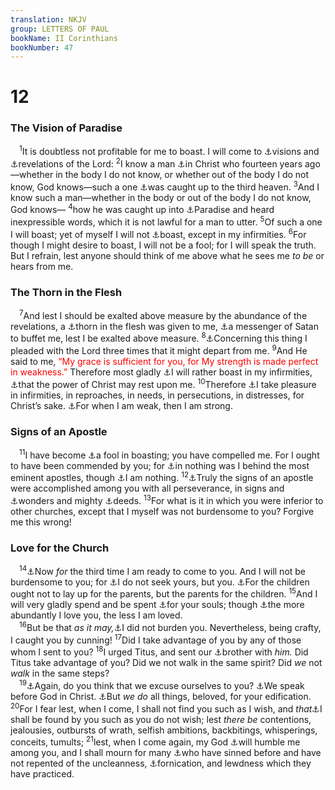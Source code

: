 ```yaml
---
translation: NKJV
group: LETTERS OF PAUL
bookName: II Corinthians 
bookNumber: 47
---
```


<div class="title"><h1>12</h1><h3>The Vision of Paradise</h3></div>
<span class="verse 2co_12_1"> <sup>1</sup>It is doubtless not profitable for me to boast. I will come to <a data-toggle="tooltip" data-placement="bottom" title="Acts 16:9; 18:9; 22:17, 18; 23:11; 26:13–15; 27:23">⚓</a>visions and <a data-toggle="tooltip" data-placement="bottom" title="Acts 9:3–6; 1 Cor. 14:6; 2 Cor. 12:7; (Gal. 1:12; 2:2; Eph. 3:3–6)">⚓</a>revelations of the Lord: </span>
<span class="verse 2co_12_2"><sup>2</sup>I know a man <a data-toggle="tooltip" data-placement="bottom" title="Rom. 16:7; Gal. 1:22">⚓</a>in Christ who fourteen years ago—whether in the body I do not know, or whether out of the body I do not know, God knows—such a one <a data-toggle="tooltip" data-placement="bottom" title="Acts 22:17">⚓</a>was caught up to the third heaven. </span>
<span class="verse 2co_12_3"><sup>3</sup>And I know such a man—whether in the body or out of the body I do not know, God knows— </span>
<span class="verse 2co_12_4"><sup>4</sup>how he was caught up into <a data-toggle="tooltip" data-placement="bottom" title="Luke 23:43; (Rev. 2:7)">⚓</a>Paradise and heard inexpressible words, which it is not lawful for a man to utter. </span>
<span class="verse 2co_12_5"><sup>5</sup>Of such a one I will boast; yet of myself I will not <a data-toggle="tooltip" data-placement="bottom" title="2 Cor. 11:30">⚓</a>boast, except in my infirmities. </span>
<span class="verse 2co_12_6"><sup>6</sup>For though I might desire to boast, I will not be a fool; for I will speak the truth. But I refrain, lest anyone should think of me above what he sees me <i>to</i> <i>be</i> or hears from me.<br/></span>
<div class="title"><h3>The Thorn in the Flesh</h3></div>
<span class="verse 2co_12_7"> <sup>7</sup>And lest I should be exalted above measure by the abundance of the revelations, a <a data-toggle="tooltip" data-placement="bottom" title="Num. 33:55; Ezek. 28:24; Hos. 2:6; Gal. 4:13, 14">⚓</a>thorn in the flesh was given to me, <a data-toggle="tooltip" data-placement="bottom" title="Job 2:7; Matt. 4:10; Luke 13:16; (1 Cor. 5:5)">⚓</a>a messenger of Satan to buffet me, lest I be exalted above measure. </span>
<span class="verse 2co_12_8"><sup>8</sup><a data-toggle="tooltip" data-placement="bottom" title="Deut. 3:23; Matt. 26:44">⚓</a>Concerning this thing I pleaded with the Lord three times that it might depart from me. </span>
<span class="verse 2co_12_9"><sup>9</sup>And He said to me, <font color="red">“My grace is sufficient for you, for My strength is made perfect in weakness.”</font> Therefore most gladly <a data-toggle="tooltip" data-placement="bottom" title="2 Cor. 11:30">⚓</a>I will rather boast in my infirmities, <a data-toggle="tooltip" data-placement="bottom" title="(1 Pet. 4:14)">⚓</a>that the power of Christ may rest upon me. </span>
<span class="verse 2co_12_10"><sup>10</sup>Therefore <a data-toggle="tooltip" data-placement="bottom" title="(Rom. 5:3; 8:35)">⚓</a>I take pleasure in infirmities, in reproaches, in needs, in persecutions, in distresses, for Christ’s sake. <a data-toggle="tooltip" data-placement="bottom" title="2 Cor. 13:4">⚓</a>For when I am weak, then I am strong.<br/></span>
<div class="title"><h3>Signs of an Apostle</h3></div>
<span class="verse 2co_12_11"> <sup>11</sup>I have become <a data-toggle="tooltip" data-placement="bottom" title="2 Cor. 5:13; 11:1, 16; 12:6">⚓</a>a fool in boasting; you have compelled me. For I ought to have been commended by you; for <a data-toggle="tooltip" data-placement="bottom" title="1 Cor. 15:10; 2 Cor. 11:5">⚓</a>in nothing was I behind the most eminent apostles, though <a data-toggle="tooltip" data-placement="bottom" title="1 Cor. 3:7; 13:2; 15:9">⚓</a>I am nothing. </span>
<span class="verse 2co_12_12"><sup>12</sup><a data-toggle="tooltip" data-placement="bottom" title="Acts 14:3; Rom. 15:18">⚓</a>Truly the signs of an apostle were accomplished among you with all perseverance, in signs and <a data-toggle="tooltip" data-placement="bottom" title="Acts 15:12">⚓</a>wonders and mighty <a data-toggle="tooltip" data-placement="bottom" title="Acts 14:8–10; 16:16–18; 19:11, 12; 20:6–12; 28:1–10">⚓</a>deeds. </span>
<span class="verse 2co_12_13"><sup>13</sup>For what is it in which you were inferior to other churches, except that I myself was not burdensome to you? Forgive me this wrong!<br/></span>
<div class="title"><h3>Love for the Church</h3></div>
<span class="verse 2co_12_14"> <sup>14</sup><a data-toggle="tooltip" data-placement="bottom" title="2 Cor. 1:15; 13:1, 2">⚓</a>Now <i>for</i> the third time I am ready to come to you. And I will not be burdensome to you; for <a data-toggle="tooltip" data-placement="bottom" title="Acts 20:33; (1 Cor. 10:24–33)">⚓</a>I do not seek yours, but you. <a data-toggle="tooltip" data-placement="bottom" title="1 Cor. 4:14; Gal. 4:19">⚓</a>For the children ought not to lay up for the parents, but the parents for the children. </span>
<span class="verse 2co_12_15"><sup>15</sup>And I will very gladly spend and be spent <a data-toggle="tooltip" data-placement="bottom" title="John 10:11; Rom. 9:3; 2 Cor. 1:6; Phil. 2:17; Col. 1:24; 1 Thess. 2:8; (2 Tim. 2:10)">⚓</a>for your souls; though <a data-toggle="tooltip" data-placement="bottom" title="2 Cor. 6:12, 13">⚓</a>the more abundantly I love you, the less I am loved.<br/></span>
<span class="verse 2co_12_16"> <sup>16</sup>But be that <i>as</i> <i>it</i> <i>may,</i><a data-toggle="tooltip" data-placement="bottom" title="2 Cor. 11:9">⚓</a>I did not burden you. Nevertheless, being crafty, I caught you by cunning! </span>
<span class="verse 2co_12_17"><sup>17</sup>Did I take advantage of you by any of those whom I sent to you? </span>
<span class="verse 2co_12_18"><sup>18</sup>I urged Titus, and sent our <a data-toggle="tooltip" data-placement="bottom" title="2 Cor. 8:18">⚓</a>brother with <i>him.</i> Did Titus take advantage of you? Did we not walk in the same spirit? Did <i>we</i> not <i>walk</i> in the same steps?<br/></span>
<span class="verse 2co_12_19"> <sup>19</sup><a data-toggle="tooltip" data-placement="bottom" title="2 Cor. 5:12">⚓</a>Again, do you think that we excuse ourselves to you? <a data-toggle="tooltip" data-placement="bottom" title="(Rom. 9:1, 2); 2 Cor. 11:31">⚓</a>We speak before God in Christ. <a data-toggle="tooltip" data-placement="bottom" title="1 Cor. 10:33">⚓</a>But <i>we</i> <i>do</i> all things, beloved, for your edification. </span>
<span class="verse 2co_12_20"><sup>20</sup>For I fear lest, when I come, I shall not find you such as I wish, and <i>that</i><a data-toggle="tooltip" data-placement="bottom" title="1 Cor. 4:21; 2 Cor. 13:2, 10">⚓</a>I shall be found by you such as you do not wish; lest <i>there</i> <i>be</i> contentions, jealousies, outbursts of wrath, selfish ambitions, backbitings, whisperings, conceits, tumults; </span>
<span class="verse 2co_12_21"><sup>21</sup>lest, when I come again, my God <a data-toggle="tooltip" data-placement="bottom" title="2 Cor. 2:1, 4">⚓</a>will humble me among you, and I shall mourn for many <a data-toggle="tooltip" data-placement="bottom" title="2 Cor. 13:2">⚓</a>who have sinned before and have not repented of the uncleanness, <a data-toggle="tooltip" data-placement="bottom" title="1 Cor. 5:1">⚓</a>fornication, and lewdness which they have practiced.<br/></span>
